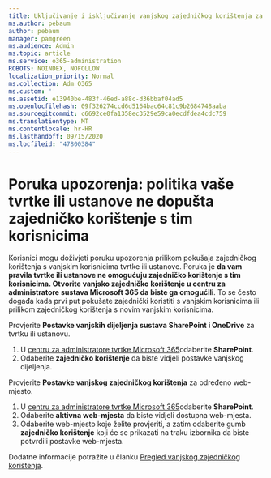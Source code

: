 ```yaml
---
title: Uključivanje i isključivanje vanjskog zajedničkog korištenja za SharePoint
ms.author: pebaum
author: pebaum
manager: pamgreen
ms.audience: Admin
ms.topic: article
ms.service: o365-administration
ROBOTS: NOINDEX, NOFOLLOW
localization_priority: Normal
ms.collection: Adm_O365
ms.custom: ''
ms.assetid: e13940be-483f-46ed-a88c-d36bbaf04ad5
ms.openlocfilehash: 09f326274ccd6d5164bac64c81c9b2684748aaba
ms.sourcegitcommit: c6692ce0fa1358ec3529e59ca0ecdfdea4cdc759
ms.translationtype: MT
ms.contentlocale: hr-HR
ms.lasthandoff: 09/15/2020
ms.locfileid: "47800384"
---
```

# <a name="warning-message-your-organizations-policies-dont-allow-you-to-share-with-these-users"></a>Poruka upozorenja: politika vaše tvrtke ili ustanove ne dopušta zajedničko korištenje s tim korisnicima

Korisnici mogu doživjeti poruku upozorenja prilikom pokušaja zajedničkog korištenja s vanjskim korisnicima tvrtke ili ustanove. Poruka je **da vam pravila tvrtke ili ustanove ne omogućuju zajedničko korištenje s tim korisnicima. Otvorite vanjsko zajedničko korištenje u centru za administratore sustava Microsoft 365 da biste ga omogućili**. To se često događa kada prvi put pokušate zajednički koristiti s vanjskim korisnicima ili prilikom zajedničkog korištenja s novim vanjskim korisnicima.

Provjerite **Postavke vanjskih dijeljenja sustava SharePoint i OneDrive** za tvrtku ili ustanovu.

1. U [centru za administratore tvrtke Microsoft 365](https://admin.microsoft.com/AdminPortal/Home#/homepage">https://admin.microsoft.com/)odaberite **SharePoint**.
3. Odaberite **zajedničko korištenje** da biste vidjeli postavke vanjskog dijeljenja.

Provjerite **Postavke vanjskog zajedničkog korištenja** za određeno web-mjesto.

1. U [centru za administratore tvrtke Microsoft 365](https://admin.microsoft.com/AdminPortal/Home#/homepage">https://admin.microsoft.com/)odaberite **SharePoint**.
2. Odaberite **aktivna web-mjesta** da biste vidjeli dostupna web-mjesta.
3. Odaberite web-mjesto koje želite provjeriti, a zatim odaberite gumb **zajedničko korištenje** koji će se prikazati na traku izbornika da biste potvrdili postavke web-mjesta.

Dodatne informacije potražite u članku [Pregled vanjskog zajedničkog korištenja](https://docs.microsoft.com/sharepoint/external-sharing-overview).